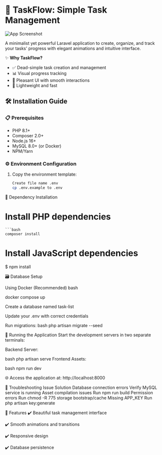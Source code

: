 # 📝 TaskFlow: Simple Task Management

![App Screenshot](https://via.placeholder.com/800x500?text=TaskFlow+Dashboard) <!-- Replace with actual screenshot -->

A minimalist yet powerful Laravel application to create, organize, and track your tasks' progress with elegant animations and intuitive interface.

✨ **Why TaskFlow?**
- ✅ Dead-simple task creation and management
- 📊 Visual progress tracking
- 🎨 Pleasant UI with smooth interactions
- 🚀 Lightweight and fast

## 🛠️ Installation Guide

### 📋 Prerequisites
- PHP 8.1+
- Composer 2.0+
- Node.js 16+
- MySQL 8.0+ (or Docker)
- NPM/Yarn

### ⚙️ Environment Configuration

1. Copy the environment template:
   
   ```bash
   Create file name .env
   cp .env.example to .env


🧰 Dependency Installation
# Install PHP dependencies
 
    ```bash
    composer install

# Install JavaScript dependencies
$ npm install

🗃️ Database Setup

Using Docker (Recommended)
bash

docker compose up 

Create a database named task-list

Update your .env with correct credentials

Run migrations:
bash
php artisan migrate --seed

🚦 Running the Application
Start the development servers in two separate terminals:

Backend Server:

bash
php artisan serve
Frontend Assets:

bash
npm run dev

🌐 Access the application at: http://localhost:8000

🚨 Troubleshooting
Issue	Solution
Database connection errors	Verify MySQL service is running
Asset compilation issues	Run npm run build
Permission errors	Run chmod -R 775 storage bootstrap/cache
Missing APP_KEY	Run php artisan key:generate

🌟 Features
✔️ Beautiful task management interface

✔️ Smooth animations and transitions

✔️ Responsive design

✔️ Database persistence

